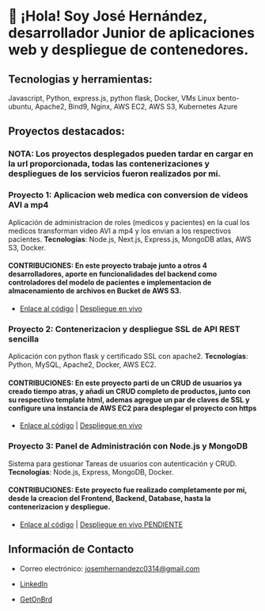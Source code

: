 # 👋 ¡Hola! Soy José Hernández, desarrollador Junior de aplicaciones web y despliegue de contenedores.

## Tecnologias y herramientas:

Javascript, Python, express.js, python flask, Docker, VMs Linux bento-ubuntu, Apache2, Bind9, Nginx, AWS EC2, AWS S3, Kubernetes Azure

## Proyectos destacados:

### NOTA: Los proyectos desplegados pueden tardar en cargar en la url proporcionada, todas las contenerizaciones y despliegues de los servicios fueron realizados por mi.

### Proyecto 1: Aplicacion web medica con conversion de videos AVI a mp4
Aplicación de administracion de roles (medicos y pacientes) en la cual los medicos transforman video AVI a mp4 y los envian a los respectivos pacientes. **Tecnologías**: Node.js, Next.js, Express.js, MongoDB atlas, AWS S3, Docker.
#### CONTRIBUCIONES: En este proyecto trabaje junto a otros 4 desarrolladores, aporte en funcionalidades del backend como controladores del modelo de pacientes e implementacion de almacenamiento de archivos en Bucket de AWS S3.
- [Enlace al código](https://github.com/josemhc/Proyecto-Informatico.git) | [Despliegue en vivo](https://ecomed-frontend-1-0.onrender.com)

### Proyecto 2: Contenerizacion y despliegue SSL de API REST sencilla
Aplicación con python flask y certificado SSL con apache2. **Tecnologías**: Python, MySQL, Apache2, Docker, AWS EC2.
#### CONTRIBUCIONES: En este proyecto parti de un CRUD de usuarios ya creado tiempo atras, y añadi un CRUD completo de productos, junto con su respectivo template html, ademas agregue un par de claves de SSL y configure una instancia de AWS EC2 para desplegar el proyecto con https
- [Enlace al código](https://github.com/josemhc/PythonWebApp.git) | [Despliegue en vivo](https://ec2-3-141-41-74.us-east-2.compute.amazonaws.com/products)

### Proyecto 3: Panel de Administración con Node.js y MongoDB
Sistema para gestionar Tareas de usuarios con autenticación y CRUD. **Tecnologías**: Node.js, Express, MongoDB, Docker.
#### CONTRIBUCIONES: Este proyecto fue realizado completamente por mi, desde la creacion del Frontend, Backend, Database, hasta la contenerizacion y despliegue.
- [Enlace al código](https://github.com/josemhc/FULL-STACK-CRUD.git) | [Despliegue en vivo PENDIENTE](URL)

## Información de Contacto

- Correo electrónico: josemhernandezc0314@gmail.com

- [LinkedIn](https://www.linkedin.com/in/jose-hern%C3%A1ndez-3a8ba5335/)
  
- [GetOnBrd](https://www.getonbrd.com/p/jose-hernandez-edc2)
  

